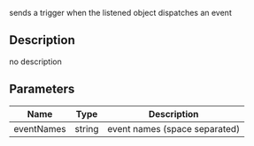 sends a trigger when the listened object dispatches an event



## Description
no description
## Parameters

<table>
<thead>
	<tr>
		<th>Name</th>
		<th>Type</th>
		<th>Description</th>
	</tr>
</thead>
<tr>
	<td>eventNames</td>
	<td><div class='bg-purple-800 px-2 py-px text-white rounded-sm'>string</div></td>
	<td>event names (space separated)</td>
</tr>
</table>